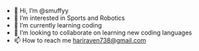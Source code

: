 - 👋 Hi, I’m @smuffyy
- 👀 I’m interested in Sports and Robotics
- 🌱 I’m currently learning coding
- 💞️ I’m looking to collaborate on learning new coding languages
- 📫 How to reach me hariraven738@gmail.com

<!---
smuffyy/smuffyy is a ✨ special ✨ repository because its `README.md` (this file) appears on your GitHub profile.
You can click the Preview link to take a look at your changes.
--->
